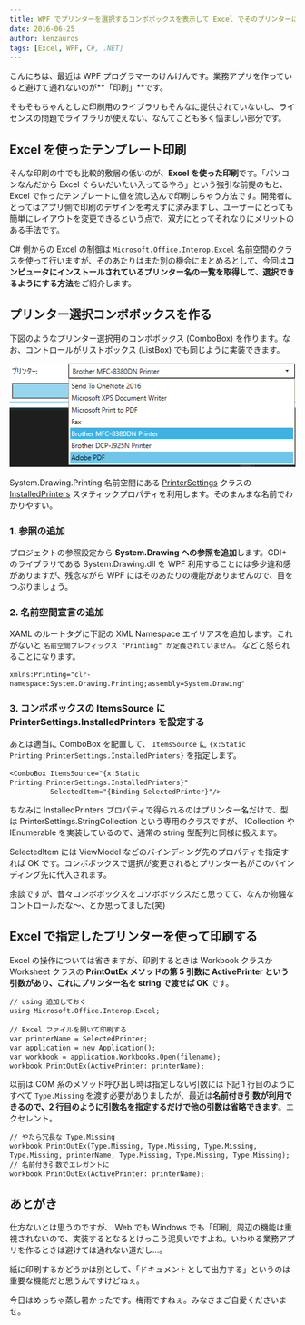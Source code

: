 ```yaml
---
title: WPF でプリンターを選択するコンボボックスを表示して Excel でそのプリンターに印刷する
date: 2016-06-25
author: kenzauros
tags: [Excel, WPF, C#, .NET]
---
```


こんにちは、最近は WPF プログラマーのけんけんです。業務アプリを作っていると避けて通れないのが**「印刷」**です。

そもそもちゃんとした印刷用のライブラリもそんなに提供されていないし、ライセンスの問題でライブラリが使えない、なんてことも多く悩ましい部分です。

## Excel を使ったテンプレート印刷

そんな印刷の中でも比較的敷居の低いのが、**Excel を使った印刷**です。「パソコンなんだから Excel ぐらいだいたい入ってるやろ」という強引な前提のもと、Excel で作ったテンプレートに値を流し込んで印刷しちゃう方法です。開発者にとってはアプリ側で印刷のデザインを考えずに済みますし、ユーザーにとっても簡単にレイアウトを変更できるという点で、双方にとってそれなりにメリットのある手法です。

C# 側からの Excel の制御は `Microsoft.Office.Interop.Excel` 名前空間のクラスを使って行いますが、そのあたりはまた別の機会にまとめるとして、今回は**コンピュータにインストールされているプリンター名の一覧を取得して、選択できるようにする方法**をご紹介します。

## プリンター選択コンボボックスを作る

下図のようなプリンター選択用のコンボボックス (ComboBox) を作ります。なお、コントロールがリストボックス (ListBox) でも同じように実装できます。

<a href="images/printer-selector-in-wpf-1.png"><img src="images/printer-selector-in-wpf-1.png" alt="WPF でプリンター選択コンボボックスをつくる" width="505" height="183" class="aligncenter size-full wp-image-848" /></a>

System.Drawing.Printing 名前空間にある [PrinterSettings](https://msdn.microsoft.com/ja-jp/library/system.drawing.printing.printersettings(v=vs.110).aspx) クラスの [InstalledPrinters](https://msdn.microsoft.com/ja-jp/library/system.drawing.printing.printersettings.installedprinters(v=vs.110).aspx) スタティックプロパティを利用します。そのまんまな名前でわかりやすい。

### 1. 参照の追加

プロジェクトの参照設定から **System.Drawing への参照を追加**します。GDI+ のライブラリである System.Drawing.dll を WPF 利用することには多少違和感がありますが、残念ながら WPF にはそのあたりの機能がありませんので、目をつぶりましょう。

### 2. 名前空間宣言の追加

XAML のルートタグに下記の XML Namespace エイリアスを追加します。これがないと `名前空間プレフィックス "Printing" が定義されていません。` などと怒られることになります。

```
xmlns:Printing="clr-namespace:System.Drawing.Printing;assembly=System.Drawing"
```

### 3. コンボボックスの ItemsSource に PrinterSettings.InstalledPrinters を設定する

あとは適当に ComboBox を配置して、 `ItemsSource` に `{x:Static Printing:PrinterSettings.InstalledPrinters}` を指定します。
```
<ComboBox ItemsSource="{x:Static Printing:PrinterSettings.InstalledPrinters}"
          SelectedItem="{Binding SelectedPrinter}"/>
```

ちなみに InstalledPrinters プロパティで得られるのはプリンター名だけで、型は PrinterSettings.StringCollection という専用のクラスですが、 ICollection や IEnumerable を実装しているので、通常の string 型配列と同様に扱えます。

SelectedItem には ViewModel などのバインディング先のプロパティを指定すれば OK です。コンボボックスで選択が変更されるとプリンター名がこのバインディング先に代入されます。

余談ですが、昔々コンボボックスをコソボボックスだと思ってて、なんか物騒なコントロールだな～、とか思ってました(笑)

## Excel で指定したプリンターを使って印刷する

Excel の操作については省きますが、印刷するときは Workbook クラスか Worksheet クラスの **PrintOutEx メソッドの第 5 引数に ActivePrinter という引数があり、これにプリンター名を string で渡せば OK** です。

```
// using 追加しておく
using Microsoft.Office.Interop.Excel;

// Excel ファイルを開いて印刷する
var printerName = SelectedPrinter;
var application = new Application();
var workbook = application.Workbooks.Open(filename);
workbook.PrintOutEx(ActivePrinter: printerName);
```

以前は COM 系のメソッド呼び出し時は指定しない引数には下記 1 行目のようにすべて `Type.Missing` を渡す必要がありましたが、最近は**名前付き引数が利用できるので、2 行目のように引数名を指定するだけで他の引数は省略できます**。エクセレント。

```
// やたら冗長な Type.Missing
workbook.PrintOutEx(Type.Missing, Type.Missing, Type.Missing, Type.Missing, printerName, Type.Missing, Type.Missing, Type.Missing);
// 名前付き引数でエレガントに
workbook.PrintOutEx(ActivePrinter: printerName);
```

## あとがき


仕方ないとは思うのですが、 Web でも Windows でも「印刷」周辺の機能は重視されないので、実装するとなるとけっこう泥臭いですよね。いわゆる業務アプリを作るときは避けては通れない道だし...。

紙に印刷するかどうかは別として、「ドキュメントとして出力する」というのは重要な機能だと思うんですけどねぇ。

今日はめっちゃ蒸し暑かったです。梅雨ですねぇ。みなさまご自愛くださいませ。